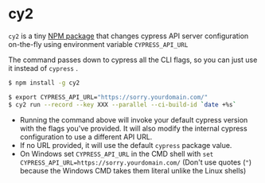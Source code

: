 # cy2

`cy2` is a tiny [NPM package](https://www.npmjs.com/package/cy2) that changes cypress API server configuration on-the-fly using  environment variable `CYPRESS_API_URL`

The command passes down to cypress all the CLI flags, so you can just use it instead of `cypress` .

```bash
$ npm install -g cy2

$ export CYPRESS_API_URL="https://sorry.yourdomain.com/"
$ cy2 run --record --key XXX --parallel --ci-build-id `date +%s`
```

* Running the command above will invoke your default cypress version with the flags you've provided. It will also modify the internal cypress configuration to use a different API URL.
* If no URL provided, it will use the default `cypress` package value.
* On Windows set `CYPRESS_API_URL` in the CMD shell with ```set CYPRESS_API_URL=https://sorry.yourdomain.com/``` (Don't use quotes (`"`) because the Windows CMD takes them literal unlike the Linux shells)